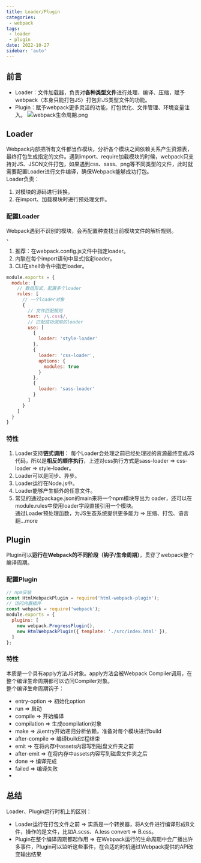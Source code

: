 ```yaml
---
title: Loader/Plugin
categories:
 - webpack
tags:
 - loader
 - plugin
date: 2022-10-27
sidebar: 'auto'
---
```


## 前言
* Loader：文件加载器，负责对**各种类型文件**进行处理、编译、压缩，赋予webpack（本身只能打包JS）打包非JS类型文件的功能。
* Plugin：赋予webpack更多灵活的功能，打包优化、文件管理、环境变量注入。
![webpack生命周期.png](https://s2.loli.net/2022/10/27/UHBzDqdyGZxFc2k.png)

## Loader
Webpack内部把所有文件都当作模块，分析各个模块之间依赖关系产生资源表，最终打包生成指定的文件。遇到import、require加载模块的时候，webpack只支持对JS、JSON文件打包，如果遇到css、sass、png等不同类型的文件，此时就需要配置Loader进行文件编译，确保Webpack能够成功打包。<br/>
Loader负责：
1. 对模块的源码进行转换。
2. 在import、加载模块时进行预处理文件。

### 配置Loader
Webpack遇到不识别的模块，会再配置种查找当前模块文件的解析规则。<br/>、
1. 推荐：在webpack.config.js文件中指定loader。
2. 内联在每个import语句中显式指定loader。
3. CLI在shell命令中指定loader。
```js
module.exports = {
  module: {
    // 数组形式，配置多个loader
    rules: [
      // 一个loader对象 
      {
        // 文件匹配规则
        test: /\.css$/,
        // 匹配成功调用的loader
        use: [
          { 
            loader: 'style-loader' 
          },
          {
            loader: 'css-loader',
            options: {
              modules: true
            }
          },
          { 
            loader: 'sass-loader' 
          }
        ]
      }
    ]
  }
}
```
### 特性
1. Loader支持**链式调用**：
   每个Loader会处理之前已经处理过的资源最终变成JS代码，所以是**相反的顺序执行**，上述对css执行方式是sass-loader => css-loader => style-loader。
2. Loader可以是同步、异步。
3. Loader运行在Node.js中。
4. Loader能够产生额外的任意文件。
5. 常见的通过package.json的main来将一个npm模块导出为 oader，还可以在module.rules中使用loader字段直接引用一个模块。<br/>
通过Loader预处理函数，为JS生态系统提供更多能力 => 压缩、打包、语言翻...more

## Plugin
Plugin可以**运行在Webpack的不同阶段（钩子/生命周期）**，贯穿了webpack整个编译周期。
### 配置Plugin
```js
// npm安装
const HtmlWebpackPlugin = require('html-webpack-plugin'); 
// 访问内置插件
const webpack = require('webpack'); 
module.exports = {
  plugins: [
    new webpack.ProgressPlugin(),
    new HtmlWebpackPlugin({ template: './src/index.html' }),
  ]
};
```
### 特性
本质是一个具有apply方法JS对象。apply方法会被Webpack Compiler调用，在整个编译生命周期都可以访问Compiler对象。<br/>
整个编译生命周期钩子：
* entry-option => 初始化option
* run => 启动
* compile => 开始编译
* compilation => 生成compilation对象
* make => 从entry开始递归分析依赖，准备对每个模块进行build
* after-compile => 编译build过程结束
* emit => 在将内存中assets内容写到磁盘文件夹之前
* after-emit => 在将内存中assets内容写到磁盘文件夹之后
* done => 编译完成
* failed => 编译失败
* 
## 总结
Loader、Plugin运行时机上的区别：
* Loader运行在打包文件之前 => 实质是一个转换器，将A文件进行编译形成B文件，操作的是文件，比如A.scss、A.less convert => B.css。
* Plugin在整个编译周期都起作用 => 在Webpack运行的生命周期中会广播出许多事件，Plugin可以监听这些事件，在合适的时机通过Webpack提供的API改变输出结果
